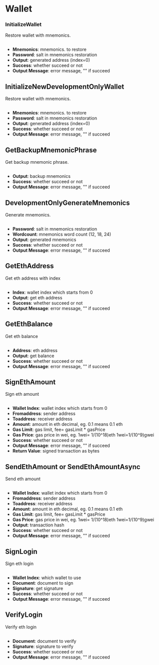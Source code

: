 # Wallet

### InitializeWallet

Restore wallet with mnemonics.

<figure><img src="../../../.gitbook/assets/image (14) (1).png" alt=""><figcaption></figcaption></figure>

* **Mnemonics**: mnemonics. to restore
* **Password**: salt in mnemonics restoration
* **Output**: generated address (index=0)
* **Success**: whether succeed or not
* **Output Message**: error message, "" if succeed

## InitializeNewDevelopmentOnlyWallet



Restore wallet with mnemonics.

<figure><img src="../../../.gitbook/assets/image (24).png" alt=""><figcaption></figcaption></figure>

* **Mnemonics**: mnemonics. to restore
* **Password**: salt in mnemonics restoration
* **Output**: generated address (index=0)
* **Success**: whether succeed or not
* **Output Message**: error message, "" if succeed

## GetBackupMnemonicPhrase

Get backup mnemonic phrase.

<figure><img src="../../../.gitbook/assets/image (18) (1).png" alt=""><figcaption></figcaption></figure>

* **Output**: backup mnemonics
* **Success**: whether succeed or not
* **Output Message**: error message, "" if succeed

## DevelopmentOnlyGenerateMnemonics

Generate mnemonics.

<figure><img src="../../../.gitbook/assets/image (23) (1).png" alt=""><figcaption></figcaption></figure>

* **Password**: salt in mnemonics restoration
* **Wordcount**: mnemonics word count (12, 18, 24)
* **Output**: generated mnemonics
* **Success**: whether succeed or not
* **Output Message**: error message, "" if succeed

## GetEthAddress

Get eth address with index

<figure><img src="../../../.gitbook/assets/image (27).png" alt=""><figcaption></figcaption></figure>

* **Index**: wallet index which starts from 0
* **Output**: get eth address
* **Success**: whether succeed or not
* **Output Message**: error message, "" if succeed

## GetEthBalance

Get eth balance

<figure><img src="../../../.gitbook/assets/image (22) (1).png" alt=""><figcaption></figcaption></figure>

* **Address**: eth address
* **Output**: get balance
* **Success**: whether succeed or not
* **Output Message**: error message, "" if succeed

## SignEthAmount

Sign eth amount

<figure><img src="../../../.gitbook/assets/image (13).png" alt=""><figcaption></figcaption></figure>

* **Wallet Index**: wallet index which starts from 0
* **Fromaddress**: sender address
* **Toaddress**: receiver address
* **Amount**: amount in eth decimal, eg. 0.1 means 0.1 eth
* **Gas Limit**: gas limit, fee= gasLimit \* gasPrice
* **Gas Price**: gas price in wei, eg. 1wei= 1/(10^18)eth 1wei=1/(10^9)gwei
* **Success**: whether succeed or not
* **Output Message**: error message, "" if succeed
* **Return Value**: signed transaction as bytes

## SendEthAmount or SendEthAmountAsync

Send eth amount

<figure><img src="../../../.gitbook/assets/image (12).png" alt=""><figcaption></figcaption></figure>

* **Wallet Index**: wallet index which starts from 0
* **Fromaddress**: sender address
* **Toaddress**: receiver address
* **Amount**: amount in eth decimal, eg. 0.1 means 0.1 eth
* **Gas Limit**: gas limit, fee= gasLimit \* gasPrice
* **Gas Price**: gas price in wei, eg. 1wei= 1/(10^18)eth 1wei=1/(10^9)gwei
* **Output**: transaction hash
* **Success**: whether succeed or not
* **Output Message**: error message, "" if succeed

## SignLogin

Sign eth login

<figure><img src="../../../.gitbook/assets/image (16).png" alt=""><figcaption></figcaption></figure>

* **Wallet Index**: which wallet to use
* **Document**: document to sign
* **Signature**: get signature
* **Success**: whether succeed or not
* **Output Message**: error message, "" if succeed

## VerifyLogin

Verify eth login

<figure><img src="../../../.gitbook/assets/image (20).png" alt=""><figcaption></figcaption></figure>

* **Document**: document to verify
* **Signature**: signature to verify
* **Success**: whether succeed or not
* **Output Message**: error message, "" if succeed



